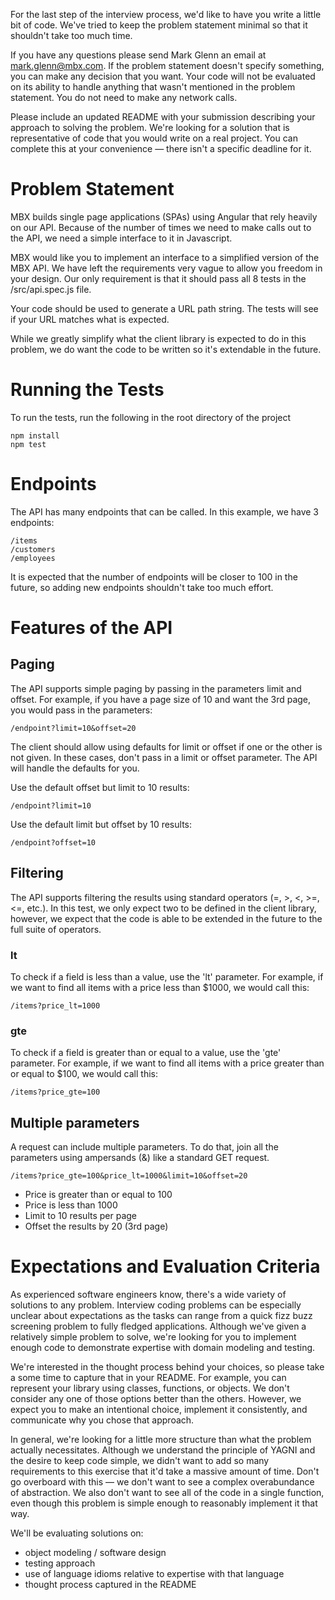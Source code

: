 For the last step of the interview process, we'd like to have you write a
little bit of code. We've tried to keep the problem statement minimal so that
it shouldn't take too much time.

If you have any questions please send Mark Glenn an email at mark.glenn@mbx.com. If
the problem statement doesn't specify something, you can make any decision that
you want. Your code will not be evaluated on its ability to handle anything
that wasn't mentioned in the problem statement. You do not need to make any network
calls.

Please include an updated README with your submission describing your approach
to solving the problem. We're looking for a solution that is representative of
code that you would write on a real project. You can complete this at your
convenience — there isn't a specific deadline for it.

Problem Statement
=================

MBX builds single page applications (SPAs) using Angular that rely heavily on
our API.  Because of the number of times we need to make calls out to the API,
we need a simple interface to it in Javascript.

MBX would like you to implement an interface to a simplified version of the MBX
API.  We have left the requirements very vague to allow you freedom in your
design.  Our only requirement is that it should pass all 8 tests in the
/src/api.spec.js file.

Your code should be used to generate a URL path string.  The tests will see if
your URL matches what is expected.

While we greatly simplify what the client library is expected to do in this
problem, we do want the code to be written so it's extendable in the future.

Running the Tests
=================

To run the tests, run the following in the root directory of the project

```
npm install
npm test
```

Endpoints
=========

The API has many endpoints that can be called.  In this example, we have 3 endpoints:

```
/items
/customers
/employees
```

It is expected that the number of endpoints will be closer to 100 in the future, so adding
new endpoints shouldn't take too much effort.

Features of the API
===================

Paging
------

The API supports simple paging by passing in the parameters limit and offset.  For example,
if you have a page size of 10 and want the 3rd page, you would pass in the parameters:

```
/endpoint?limit=10&offset=20
```

The client should allow using defaults for limit or offset if one or the other is not given.
In these cases, don't pass in a limit or offset parameter.  The API will handle the defaults
for you.

Use the default offset but limit to 10 results:
```
/endpoint?limit=10
```

Use the default limit but offset by 10 results:
```
/endpoint?offset=10
```

Filtering
---------

The API supports filtering the results using standard operators (=, >, <, >=, <=, etc.). In
this test, we only expect two to be defined in the client library, however, we expect that the code
is able to be extended in the future to the full suite of operators.

### lt

To check if a field is less than a value, use the 'lt' parameter.  For example, if we want to
find all items with a price less than $1000, we would call this:

```
/items?price_lt=1000
```

### gte

To check if a field is greater than or equal to a value, use the 'gte' parameter.  For example, if we want to
find all items with a price greater than or equal to $100, we would call this:

```
/items?price_gte=100
```

## Multiple parameters

A request can include multiple parameters.  To do that, join all the parameters using ampersands (&) like
a standard GET request.

```
/items?price_gte=100&price_lt=1000&limit=10&offset=20
```

* Price is greater than or equal to 100
* Price is less than 1000
* Limit to 10 results per page
* Offset the results by 20 (3rd page)

Expectations and Evaluation Criteria
====================================

As experienced software engineers know, there's a wide variety of solutions to
any problem. Interview coding problems can be especially unclear about
expectations as the tasks can range from a quick fizz buzz screening problem to
fully fledged applications. Although we've given a relatively simple problem to
solve, we're looking for you to implement enough code to demonstrate expertise
with domain modeling and testing.

We're interested in the thought process behind your choices, so please take a
some time to capture that in your README. For example, you can represent your
library using classes, functions, or objects. We don't consider any one of
those options better than the others. However, we expect you to make an
intentional choice, implement it consistently, and communicate why you chose
that approach.

In general, we're looking for a little more structure than what the problem
actually necessitates. Although we understand the principle of YAGNI and the
desire to keep code simple, we didn't want to add so many requirements to this
exercise that it'd take a massive amount of time. Don't go overboard with this
— we don't want to see a complex overabundance of abstraction. We also don't
want to see all of the code in a single function, even though this problem is
simple enough to reasonably implement it that way.

We'll be evaluating solutions on:

* object modeling / software design
* testing approach
* use of language idioms relative to expertise with that language
* thought process captured in the README

